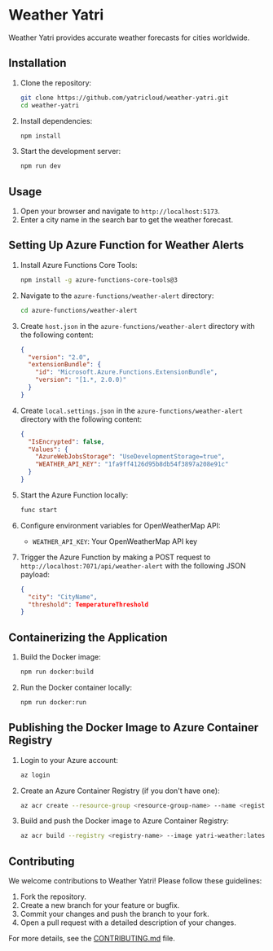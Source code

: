 # Weather Yatri

Weather Yatri provides accurate weather forecasts for cities worldwide.

## Installation

1. Clone the repository:
   ```sh
   git clone https://github.com/yatricloud/weather-yatri.git
   cd weather-yatri
   ```

2. Install dependencies:
   ```sh
   npm install
   ```

3. Start the development server:
   ```sh
   npm run dev
   ```

## Usage

1. Open your browser and navigate to `http://localhost:5173`.
2. Enter a city name in the search bar to get the weather forecast.

## Setting Up Azure Function for Weather Alerts

1. Install Azure Functions Core Tools:
   ```sh
   npm install -g azure-functions-core-tools@3
   ```

2. Navigate to the `azure-functions/weather-alert` directory:
   ```sh
   cd azure-functions/weather-alert
   ```

3. Create `host.json` in the `azure-functions/weather-alert` directory with the following content:
   ```json
   {
     "version": "2.0",
     "extensionBundle": {
       "id": "Microsoft.Azure.Functions.ExtensionBundle",
       "version": "[1.*, 2.0.0)"
     }
   }
   ```

4. Create `local.settings.json` in the `azure-functions/weather-alert` directory with the following content:
   ```json
   {
     "IsEncrypted": false,
     "Values": {
       "AzureWebJobsStorage": "UseDevelopmentStorage=true",
       "WEATHER_API_KEY": "1fa9ff4126d95b8db54f3897a208e91c"
     }
   }
   ```

5. Start the Azure Function locally:
   ```sh
   func start
   ```

6. Configure environment variables for OpenWeatherMap API:
   - `WEATHER_API_KEY`: Your OpenWeatherMap API key

7. Trigger the Azure Function by making a POST request to `http://localhost:7071/api/weather-alert` with the following JSON payload:
   ```json
   {
     "city": "CityName",
     "threshold": TemperatureThreshold
   }
   ```

## Containerizing the Application

1. Build the Docker image:
   ```sh
   npm run docker:build
   ```

2. Run the Docker container locally:
   ```sh
   npm run docker:run
   ```

## Publishing the Docker Image to Azure Container Registry

1. Login to your Azure account:
   ```sh
   az login
   ```

2. Create an Azure Container Registry (if you don't have one):
   ```sh
   az acr create --resource-group <resource-group-name> --name <registry-name> --sku Basic
   ```

3. Build and push the Docker image to Azure Container Registry:
   ```sh
   az acr build --registry <registry-name> --image yatri-weather:latest .
   ```

## Contributing

We welcome contributions to Weather Yatri! Please follow these guidelines:

1. Fork the repository.
2. Create a new branch for your feature or bugfix.
3. Commit your changes and push the branch to your fork.
4. Open a pull request with a detailed description of your changes.

For more details, see the [CONTRIBUTING.md](CONTRIBUTING.md) file.
